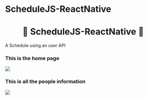 # ScheduleJS-ReactNative
<h1 align="center">📕 ScheduleJS-ReactNative 📕</h1>

<p> A Schedule using an user API </p>

<h3>This is the home page</h3>
<img src="https://user-images.githubusercontent.com/86135150/156078505-c6e4bee5-69ba-4bc7-a53e-1d5731529a1d.png">

<h3>This is all the people information</h3>
<img src="https://user-images.githubusercontent.com/86135150/156078710-e3e512bc-7b98-4d9b-b3ad-a8262d90e3b1.png">

